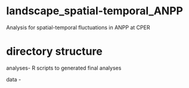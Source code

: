 # landscape_spatial-temporal_ANPP
Analysis for spatial-temporal fluctuations in ANPP at CPER

# directory structure

analyses- R scripts to generated final analyses

data - 
